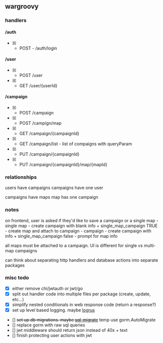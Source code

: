 ## wargroovy

### handlers

#### /auth
- [X] - POST - /auth/login

#### /user
- [x] - POST /user
- [X] - GET /user/{userId}

#### /campaign
- [x] - POST /campaign
- [x] - POST /campign/map
- [x] - GET /campaign/{campaignId}
- [X] - GET /campaign/list - list of compaigns with queryParam
- [X] - PUT /campaign/{campaignId}
- [X] - PUT /campaign/{campaignId}/map/{mapId}


### relationships
users have campaigns
campaigns have one user

campaigns have maps
map has one campaign

### notes
on frontend, user is asked if they'd like to save a campaign or a single map
    - single map
        - create campaign with blank info + single_map_campaign TRUE
        - create map and attach to campaign
    - campaign
        - create campaign with info + single_map_campaign false
        - prompt for map info

all maps must be attached to a campaign. UI is different for single vs multi-map campaigns

can think about separating http handlers and database actions into separate packages

### misc todo
- [x] either remove chi/jwtauth or jwt/go
- [x] split out handler code into multiple files per package (create, update, etc...)
- [x] simplify nested conditionals in web response code (return a response?)
- [x] set up level based logging. maybe [logrus](https://github.com/Sirupsen/logrus)
- [] ~~set up db migrations. maybe [sql-migrate](https://github.com/rubenv/sql-migrate)~~ temp use gorm.AutoMigrate
- [] replace gorm with raw sql queries
- [] jwt middleware should return json instead of 40x + text
- [] finish protecting user actions with jwt